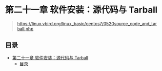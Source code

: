 # 第二十一章 软件安装：源代码与 Tarball

> <https://linux.vbird.org/linux_basic/centos7/0520source_code_and_tarball.php>

## 目录

- [第二十一章 软件安装：源代码与 Tarball](#第二十一章-软件安装源代码与-tarball)
  - [目录](#目录)
